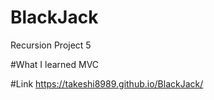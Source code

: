 # BlackJack
Recursion Project 5

#What I learned
MVC

#Link
https://takeshi8989.github.io/BlackJack/
